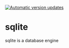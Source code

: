 [![Automatic version updates](https://github.com/ZOSOpenTools/sqliteport/actions/workflows/bump.yml/badge.svg)](https://github.com/ZOSOpenTools/sqliteport/actions/workflows/bump.yml)

# sqlite

sqlite is a database engine
